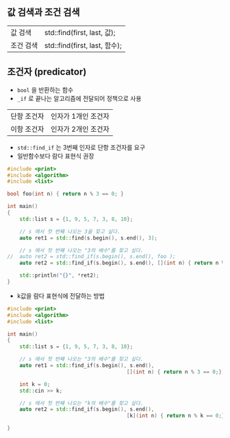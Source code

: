 <style>
r { color: Red }
o { color: Orange }
g { color: Green }
</style>

## 값 검색과 조건 검색
|||
|--|--|
|값 검색|std::find(first, last, 값);|
|조건 검색|std::find(first, last, 함수);|

## 조건자 (predicator)
- `bool` 을 반환하는 함수
- `_if` 로 끝나는 알고리즘에 전달되어 정책으로 사용

|||
|--|--|
|단항 조건자|인자가 1개인 조건자|
|이항 조건자|인자가 2개인 조건자|

- `std::find_if` 는 3번째 인자로 단항 조건자를 요구
- 일반함수보다 람다 표현식 권장

```c++
#include <print>
#include <algorithm>
#include <list>

bool foo(int n) { return n % 3 == 0; }

int main()
{
	std::list s = {1, 9, 5, 7, 3, 8, 10};

	// s 에서 첫 번째 나오는 3을 찾고 싶다.
	auto ret1 = std::find(s.begin(), s.end(), 3);

	// s 에서 첫 번째 나오는 "3의 배수"를 찾고 싶다.
//	auto ret2 = std::find_if(s.begin(), s.end(), foo );
	auto ret2 = std::find_if(s.begin(), s.end(), [](int n) { return n % 3 == 0;} );

	std::println("{}", *ret2);
}
```

- k값을 람다 표현식에 전달하는 방법
```c++
#include <print>
#include <algorithm>
#include <list>

int main()
{
	std::list s = {1, 9, 5, 7, 3, 8, 10};

	// s 에서 첫 번째 나오는 "3의 배수"를 찾고 싶다.
	auto ret1 = std::find_if(s.begin(), s.end(), 
									   [](int n) { return n % 3 == 0;});

	int k = 0;
	std::cin >> k;

	// s 에서 첫 번째 나오는 "k의 배수"를 찾고 싶다.
	auto ret2 = std::find_if(s.begin(), s.end(), 
									   [k](int n) { return n % k == 0;});

}
```




